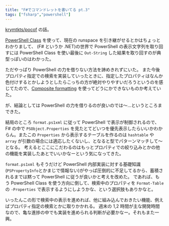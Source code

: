 ```yaml
---
title: "F#でコマンドレットを書いてる pt.3"
tags: ["fsharp","powershell"]
---
```


[krymtkts/pocof](https://github.com/krymtkts/pocof) の話。

[PowerShell Class](https://docs.microsoft.com/en-us/dotnet/api/system.management.automation.powershell?view=powershellsdk-7.0.0) を使って、現在の runspace を引き継がせるとかはちょっとわかりまして、 (F# というか .NET)の世界で PowerShell の表示文字列を取り回すには PowerShell Class を使い最後に `Out-String` した結果を取り回すのが典型っぽいのはわかった。

ただやっぱり PowerShell の力を借りない方法を諦めきれずにいた。
また今後プロパティ指定での検索を実装していったときに、指定したプロパティはなんか色付けするとかしようとしたらこっちの方が絶対やりやすいだろうというのを感じてたので、[Composite formatting](https://docs.microsoft.com/en-us/dotnet/standard/base-types/composite-formatting) を使ってどうにかできないものか考えていた。

が、結論としては PowerShell の力を借りるのが良いのでは～...というところまできた。

結局のところ `format.ps1xml` に従って PowerShell で表示が制御されるので、 F# の中で `PSObject.Properties` を見たとてどいつを優先表示したらいいかわからん。またこの `Properties` から表示するテーブルを作るのは `hashtable` や `array` が引数の場合には適応したくないし、となると型でパターンマッチして～となる。
考えるとここにこだわるのはもっとプロパティでの絞り込みとかの他の機能を実装したあとでいいかなーという気になってきた。

`format.ps1xml` もそうだけど PowerShell 内部実装に対する基礎知識(`PSPropertyInfo`とかまじで情報ない)がやっぱ圧倒的に不足してるから、蓄積されるまでは黙って PowerShell に従うが良いかと考えを改めた。
であれば、もう PowerShell Class を使う方向に倒して、検索中のプロパティを `Format-Table` の `-Properties` で表示するようにしようかな、という選択肢もありかなと。

いったんこの形で検索中の表示を進めれば、他に組み込んでおきたい機能、例えばプロパティ指定の検索とかに取りかかれる。
週末の 1,2 時間が主な開発時間なので、亀な進捗の中でも実装を進められる判断が必要かなー。それもまた一興。
